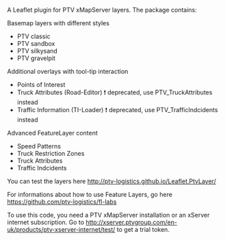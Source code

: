 A Leaflet plugin for PTV xMapServer layers. The package contains:

Basemap layers with different styles
* PTV classic
* PTV sandbox
* PTV silkysand
* PTV gravelpit

Additional overlays with tool-tip interaction
* Points of Interest
* Truck Attributes (Road-Editor) :exclamation: deprecated, use PTV_TruckAttributes instead
* Traffic Information (TI-Loader) :exclamation: deprecated, use PTV_TrafficIndcidents instead

Advanced FeatureLayer content
* Speed Patterns
* Truck Restriction Zones
* Truck Attributes
* Traffic Indcidents

You can test the layers here http://ptv-logistics.github.io/Leaflet.PtvLayer/

For informations about how to use Feature Layers, go here https://github.com/ptv-logistics/fl-labs

To use this code, you need a PTV xMapServer installation or an xServer internet subscription. 
Go to http://xserver.ptvgroup.com/en-uk/products/ptv-xserver-internet/test/ to get a trial token.
